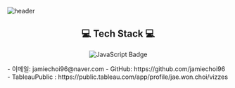 
<!--
**jamiechoi96/jamiechoi96** is a ✨ _special_ ✨ repository because its `README.md` (this file) appears on your GitHub profile.

Here are some ideas to get you started:

- 🔭 I’m currently working on ...
- 🌱 I’m currently learning ...
- 👯 I’m looking to collaborate on ...
- 🤔 I’m looking for help with ...
- 💬 Ask me about ...
- 📫 How to reach me: ...
- 😄 Pronouns: ...
- ⚡ Fun fact: ...
-->
![header](https://capsule-render.vercel.app/api?type=venom&color=auto&height=300&section=header&text=CHOI1027&fontSize=100)
### <h2 align="center">💻 Tech Stack 💻</h2>
<p align="center">
  <img src="https://img.shields.io/badge/JavaScript-FFCA28?style=flat&logo=javascript&logoColor=black" alt="JavaScript Badge"/>
</p>
- 이메일: jamiechoi96@naver.com
- GitHub: https://github.com/jamiechoi96
- TableauPublic : https://public.tableau.com/app/profile/jae.won.choi/vizzes

